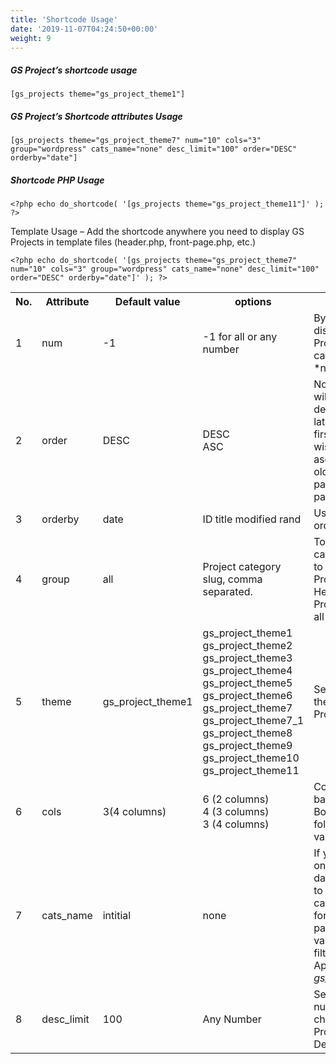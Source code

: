 ```yaml
---
title: 'Shortcode Usage'
date: '2019-11-07T04:24:50+00:00'
weight: 9
---
```

##### GS Project’s shortcode usage

```
[gs_projects theme="gs_project_theme1"]
```

##### GS Project’s Shortcode attributes Usage

```
[gs_projects theme="gs_project_theme7" num="10" cols="3" group="wordpress" cats_name="none" desc_limit="100" order="DESC" orderby="date"]
```

##### Shortcode PHP Usage

```
<?php echo do_shortcode( '[gs_projects theme="gs_project_theme11"]' ); ?>
```

Template Usage – Add the shortcode anywhere you need to display GS Projects in template files (header.php, front-page.php, etc.)

```
<?php echo do_shortcode( '[gs_projects theme="gs_project_theme7" num="10" cols="3" group="wordpress" cats_name="none" desc_limit="100" order="DESC" orderby="date"]' ); ?>
```

<table class="table table-bordered">
	<tbody>
		<tr>
			<th>No.</th>
			<th>Attribute</th>
			<th>Default value</th>
			<th>options</th>
			<th>Description</th>
		</tr>
		<tr>
			<td>1</td>
			<td>num</td>
			<td>-1</td>
			<td>-1 for all or any number</td>
			<td>By default it’ll display all the Projects but you can control it by *num* attribute.</td>
		</tr>
		<tr>
			<td>2</td>
			<td>order</td>
			<td>DESC</td>
			<td>DESC <br>ASC</td>
			<td>Normally Projects will display by descending order, latest will show first. But if you wish to display ascending order, oldest at first then pass <code>order="ASC"</code> parameter.</td>
		</tr>
		<tr>
			<td>3</td>
			<td>orderby</td>
			<td>date</td>
			<td>
				ID   
				title 
				modified   
				rand
			</td>
			<td>Use preffered orderby attribute</td>
		</tr>
		<tr>
			<td>4</td>
			<td>group</td>
			<td>all</td>
			<td>Project category slug, comma separated.</td>
			<td>To get your category slug, go to GS Projects > Projects Group. Here you will find Project Groups & all the slugs</td>
		</tr>
		<tr>
			<td>5</td>
			<td>theme</td>
			<td>gs_project_theme1</td>
			<td>
				gs_project_theme1   
				gs_project_theme2   
				gs_project_theme3   
				gs_project_theme4   
				gs_project_theme5   
				gs_project_theme6   
				gs_project_theme7   
				gs_project_theme7_1   
				gs_project_theme8   
				gs_project_theme9   
				gs_project_theme10   
				gs_project_theme11
			</td>
			<td>Select preferred theme to display Projects</td>
		</tr>
		<tr>
			<td>6</td>
			<td>cols</td>
			<td>3(4 columns)</td>
			<td>
				6 (2 columns) <br> 
				4 (3 columns) <br>  
				3 (4 columns)
			</td>
			<td>Columns are based on 12 grids Bootstarp, so follow columns value</td>
		</tr>
		<tr>
			<td>7</td>
			<td>cats_name</td>
			<td>intitial</td>
			<td>none</td>
			<td>If you display only one category’s data then no need to display category names for filtering, passing the ‘none’ value will hide the filtering section. Applicable for <i>gs_project_theme9</i></td>
		</tr>
		<tr>
			<td>8</td>
			<td>desc_limit</td>
			<td>100</td>
			<td>Any Number</td>
			<td>Set maximum number of characters in Project details. Default 100</td>
		</tr>
	</tbody>
</table>